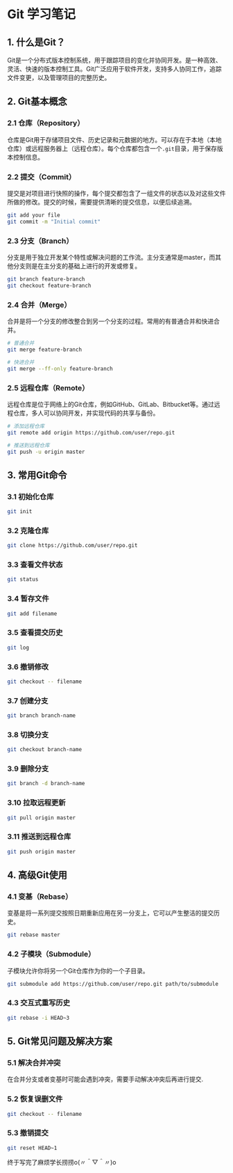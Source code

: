 # Git 学习笔记

## 1. 什么是Git？

Git是一个分布式版本控制系统，用于跟踪项目的变化并协同开发。是一种高效、灵活、快速的版本控制工具。Git广泛应用于软件开发，支持多人协同工作，追踪文件变更，以及管理项目的完整历史。

## 2. Git基本概念

### 2.1 仓库（Repository）

仓库是Git用于存储项目文件、历史记录和元数据的地方。可以存在于本地（本地仓库）或远程服务器上（远程仓库）。每个仓库都包含一个`.git`目录，用于保存版本控制信息。

### 2.2 提交（Commit）

提交是对项目进行快照的操作，每个提交都包含了一组文件的状态以及对这些文件所做的修改。提交的时候，需要提供清晰的提交信息，以便后续追溯。

```bash
git add your file
git commit -m "Initial commit"
```

### 2.3 分支（Branch）

分支是用于独立开发某个特性或解决问题的工作流。主分支通常是master，而其他分支则是在主分支的基础上进行的开发或修复。

```bash
git branch feature-branch
git checkout feature-branch
```

### 2.4 合并（Merge）

合并是将一个分支的修改整合到另一个分支的过程。常用的有普通合并和快进合并。

```bash
# 普通合并
git merge feature-branch

# 快进合并
git merge --ff-only feature-branch
```

### 2.5 远程仓库（Remote）

远程仓库是位于网络上的Git仓库，例如GitHub、GitLab、Bitbucket等。通过远程仓库，多人可以协同开发，并实现代码的共享与备份。

```bash
# 添加远程仓库
git remote add origin https://github.com/user/repo.git

# 推送到远程仓库
git push -u origin master
```

## 3. 常用Git命令

### 3.1 初始化仓库

```bash
git init
```

### 3.2 克隆仓库

```bash
git clone https://github.com/user/repo.git
```

### 3.3 查看文件状态

```bash
git status
```

### 3.4 暂存文件

```bash
git add filename
```

### 3.5 查看提交历史

```bash
git log
```

### 3.6 撤销修改

```bash
git checkout -- filename
```

### 3.7 创建分支

```bash
git branch branch-name
```

### 3.8 切换分支

```bash
git checkout branch-name
```

### 3.9 删除分支

```bash
git branch -d branch-name
```

### 3.10 拉取远程更新
```bash
git pull origin master
```

### 3.11 推送到远程仓库

```bash
git push origin master
```

## 4. 高级Git使用

### 4.1 变基（Rebase）

变基是将一系列提交按照日期重新应用在另一分支上，它可以产生整洁的提交历史。

```bash
git rebase master
```

### 4.2 子模块（Submodule）

子模块允许你将另一个Git仓库作为你的一个子目录。

```bash
git submodule add https://github.com/user/repo.git path/to/submodule
```

### 4.3 交互式重写历史

```bash
git rebase -i HEAD~3
```

## 5. Git常见问题及解决方案

### 5.1 解决合并冲突

在合并分支或者变基时可能会遇到冲突，需要手动解决冲突后再进行提交.

### 5.2 恢复误删文件

```bash
git checkout -- filename
```

### 5.3 撤销提交

```bash
git reset HEAD~1
```

终于写完了麻烦学长捞捞o(〃＾▽＾〃)o

